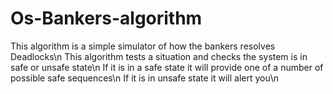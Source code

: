 # Os-Bankers-algorithm
This algorithm is a simple simulator of how the bankers resolves Deadlocks\n
This algorithm tests a situation and checks the system is in safe or unsafe state\n
If it is in a safe state it will provide one of a number of possible safe sequences\n
If it is in unsafe state it will alert you\n
